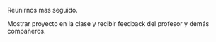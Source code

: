 Reunirnos mas seguido.

Mostrar proyecto en la clase y recibir feedback del profesor y demás compañeros.
